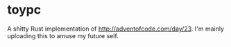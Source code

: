 # toypc

A shitty Rust implementation of http://adventofcode.com/day/23.
I'm mainly uploading this to amuse my future self.


